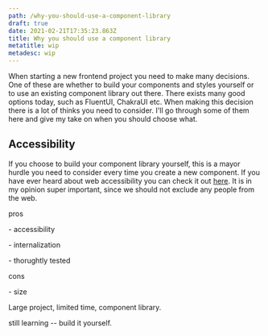 ```yaml
---
path: /why-you-should-use-a-component-library
draft: true
date: 2021-02-21T17:35:23.863Z
title: Why you should use a component library
metatitle: wip
metadesc: wip
---
```

When starting a new frontend project you need to make many decisions. One of these are whether to build your components and styles yourself or to use an existing component library out there. There exists many good options today, such as FluentUI, ChakraUI etc. When making this decision there is a lot of thinks you need to consider. I'll go through some of them here and give my take on when you should choose what. 



## Accessibility

If you choose to build your component library yourself, this is a mayor hurdle you need to consider every time you create a new component. If you have ever heard about web accessibility you can check it out [here](https://webaim.org/intro/). It is in my opinion super important, since we should not exclude any people from the web. 

pros

\- accessibility 

\- internalization

\- thorughtly tested

cons 

\- size 



Large project, limited time, component library. 

still learning -- build it yourself.